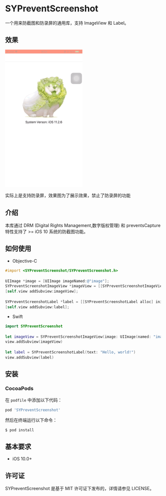 SYPreventScreenshot
============

一个用来防截图和防录屏的通用库，支持 ImageView 和 Label。
## 效果

<img src="./Screenshots/gif.gif" width="250"/>

实际上是支持防录屏，效果图为了展示效果，禁止了防录屏的功能

## 介绍

本库通过 DRM (Digital Rights Management,数字版权管理) 和 preventsCapture 特性支持了 >= iOS 10 系统的防截图功能。

## 如何使用

* Objective-C

```objective-c
#import <SYPreventScreenshot/SYPreventScreenshot.h>

UIImage *image = [UIImage imageNamed:@"image"];
SYPreventScreenshotImageView *imageView = [[SYPreventScreenshotImageView alloc] initWithImage:image];
[self.view addSubview:imageView];
    
SYPreventScreenshotLabel *label = [[SYPreventScreenshotLabel alloc] initWithText:@"Hello, world!"];
[self.view addSubview:label];
```

* Swift

```swift
import SYPreventScreenshot

let imageView = SYPreventScreenshotImageView(image: UIImage(named: "image"))
view.addSubview(imageView)
    
let label = SYPreventScreenshotLabel(text: "Hello, world!")
view.addSubview(label)
```


## 安装

### CocoaPods

在 `podfile` 中添加以下代码：

```ruby
pod 'SYPreventScreenshot'
```

然后在终端运行以下命令：

```bash
$ pod install
```

## 基本要求

- iOS 10.0+


## 许可证

SYPreventScreenshot 是基于 MIT 许可证下发布的，详情请参见 LICENSE。
